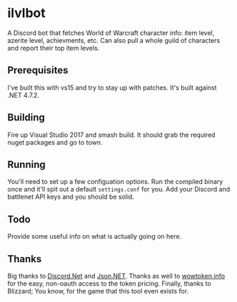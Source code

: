 # ilvlbot
A Discord bot that fetches World of Warcraft character info: item level, azerite level, achievments, etc. Can also pull a whole guild of characters and report their top item levels.

## Prerequisites

I've built this with vs15 and try to stay up with patches. It's built against .NET 4.7.2.

## Building

Fire up Visual Studio 2017 and smash build. It should grab the required nuget packages and go to town.

## Running

You'll need to set up a few configuation options. Run the compiled binary once and it'll spit out a default `settings.conf` for you. Add your Discord and battlenet API keys and you should be solid.

## Todo

Provide some useful info on what is actually going on here.

## Thanks

Big thanks to [Discord.Net](https://github.com/RogueException/Discord.Net) and [Json.NET](https://github.com/JamesNK/Newtonsoft.Json). Thanks as well to [wowtoken.info](https://wowtoken.info) for the easy, non-oauth access to the token pricing. Finally, thanks to Blizzard; You know, for the game that this tool even exists for.
